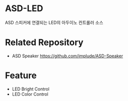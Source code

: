 # ASD-LED
ASD 스피커에 연결되는 LED의 아두이노 컨트롤러 소스

# Related Repository
 - ASD Speaker https://github.com/implude/ASD-Speaker

# Feature
 - LED Bright Control
 - LED Color Control
